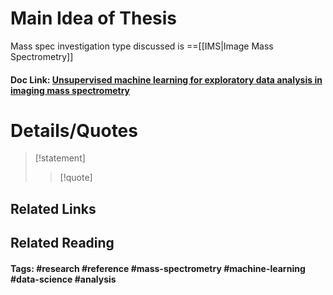 # Main Idea of Thesis

Mass spec investigation type discussed is ==[[IMS|Image Mass Spectrometry]]

#### Doc Link: [Unsupervised machine learning for **exploratory** data analysis in imaging **mass spectrometry**](https://analyticalsciencejournals.onlinelibrary.wiley.com/doi/abs/10.1002/mas.21602)

# Details/Quotes

> [!statement] 
> 
> >[!quote]




## Related Links

## Related Reading



#### Tags: #research #reference #mass-spectrometry #machine-learning #data-science #analysis 